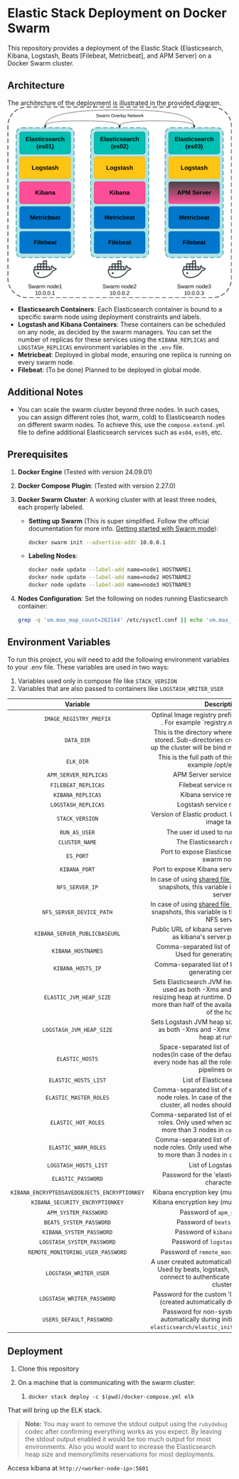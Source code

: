 # Elastic Stack Deployment on Docker Swarm

This repository provides a deployment of the Elastic Stack (Elasticsearch, Kibana, Logstash, Beats [Filebeat, Metricbeat], and APM Server) on a Docker Swarm cluster.

## Architecture

The architecture of the deployment is illustrated in the provided diagram.
![ELK.Swarm](.ELK-Swarm.drawio.svg)
- **Elasticsearch Containers**: Each Elasticsearch container is bound to a specific swarm node using deployment constraints and labels.
- **Logstash and Kibana Containers**: These containers can be scheduled on any node, as decided by the swarm managers. You can set the number of replicas for these services using the `KIBANA_REPLICAS` and `LOGSTASH_REPLICAS` environment variables in the `.env` file.
- **Metricbeat**: Deployed in global mode, ensuring one replica is running on every swarm node.
- **Filebeat**: (To be done) Planned to be deployed in global mode.

## Additional Notes

- You can scale the swarm cluster beyond three nodes. In such cases, you can assign different roles (hot, warm, cold) to Elasticsearch nodes on different swarm nodes. To achieve this, use the `compose.extend.yml` file to define additional Elasticsearch services such as `es04`, `es05`, etc.

## Prerequisites

1. **Docker Engine** (Tested with version 24.09.01)
2. **Docker Compose Plugin**: (Tested with version 2.27.0)
3. **Docker Swarm Cluster**: A working cluster with at least three nodes, each properly labeled.
    - **Setting up Swarm** (This is super simplified. Follow the official documentation for more info. [Getting started with Swarm mode](https://docs.docker.com/engine/swarm/swarm-tutorial/)):
        ```sh
        docker swarm init --advertise-addr 10.0.0.1
        ```
    - **Labeling Nodes**:
        ```sh
        docker node update --label-add name=node1 HOSTNAME1
        docker node update --label-add name=node2 HOSTNAME2
        docker node update --label-add name=node3 HOSTNAME3
        ```

4. **Nodes Configuration**: Set the following on nodes running Elasticsearch container:
    ```sh
    grep -q 'vm.max_map_count=262144' /etc/sysctl.conf || echo 'vm.max_map_count=262144' >> /etc/sysctl.conf && sysctl --load /etc/sysctl.conf;
    ```

## Environment Variables
To run this project, you will need to add the following environment variables to your .env file. These variables are used in two ways:
1. Variables used only in compose file like `STACK_VERSION`
2. Variables that are also passed to containers like `LOGSTASH_WRITER_USER`

|                   Variable                   |                                                                                                        Description                                                                                                       |                                             Default                                             | Required |
|:--------------------------------------------:|:------------------------------------------------------------------------------------------------------------------------------------------------------------------------------------------------------------------------:|:-----------------------------------------------------------------------------------------------:|:--------:|
| `IMAGE_REGISTRY_PREFIX`                      | Optinal Image registry prefix (Should end with /) . For example `registry.mycompany.com/'                                                                                                                                | <none>                                                                                          | No       |
| `DATA_DIR`                                   | This  is the directory where all container data is stored. Sub-directories  created during setting up the cluster will be bind mounted to containers                                                                     |                                                                                                 | Yes      |
| `ELK_DIR`                                    | This is the full path of this project clone. For example /opt/elkswarm                                                                                                                                                   | <none>                                                                                          | Yes      |
| `APM_SERVER_REPLICAS`                        | APM Server service replica count                                                                                                                                                                                         | 1                                                                                               | Yes      |
| `FILEBEAT_REPLICAS`                          | Filebeat service replica count                                                                                                                                                                                           | 3                                                                                               | Yes      |
| `KIBANA_REPLICAS`                            | Kibana service replica count                                                                                                                                                                                             | 2                                                                                               | Yes      |
| `LOGSTASH_REPLICAS`                          | Logstash service replica count                                                                                                                                                                                           | 2                                                                                               | Yes      |
| `STACK_VERSION`                              | Version of Elastic product. Used in compose.yml image tags                                                                                                                                                               | 8.13.2                                                                                          | Yes      |
| `RUN_AS_USER`                                | The user id used to run the containers                                                                                                                                                                                   | 1000                                                                                            | Yes      |
| `CLUSTER_NAME`                               | The Elasticsearch cluster name                                                                                                                                                                                           | <none>                                                                                          | Yes      |
| `ES_PORT`                                    | Port to expose Elasticsearch HTTP API on swarm nodes                                                                                                                                                                     | 9200                                                                                            | Yes      |
| `KIBANA_PORT`                                | Port to expose Kibana service on swarm nodes                                                                                                                                                                             | 5601                                                                                            | Yes      |
| `NFS_SERVER_IP`                              | In case of using [shared file system repository](https://www.elastic.co/guide/en/elasticsearch/reference/current/snapshots-filesystem-repository.html) for snapshots, this variable is the IP of the NFS server          | <none>                                                                                          | No       |
| `NFS_SERVER_DEVICE_PATH`                     | In case of using [shared file system repository](https://www.elastic.co/guide/en/elasticsearch/reference/current/snapshots-filesystem-repository.html) for snapshots, this variable is the device path of the NFS server | <none>                                                                                          | No       |
| `KIBANA_SERVER_PUBLICBASEURL`                | Public URL of kibana server including port, used as kibana's server.publicBaseURL                                                                                                                                        | <none>                                                                                          | Yes      |
| `KIBANA_HOSTNAMES`                           | Comma-separated list of Kibana hostnames. Used for generating certificates                                                                                                                                               | <none>                                                                                          | Yes      |
| `KIBANA_HOSTS_IP`                            | Comma-separated list of Kibana IPs. Used for generating certificates                                                                                                                                                     | <none>                                                                                          | Yes      |
| `ELASTIC_JVM_HEAP_SIZE`                      | Sets Elasticsearch JVM heap size. This value is used as both -Xms and -Xmx to prevent resizing heap at runtime. DO NOT set this value more than half of the available physical memory of the host                        | 2g (GB)                                                                                         | Yes      |
| `LOGSTASH_JVM_HEAP_SIZE`                     | Sets Logstash JVM heap size. This value is used as both -Xms and -Xmx to prevent resizing heap at runtime                                                                                                                | 2g (GB)                                                                                         | Yes      |
| `ELASTIC_HOSTS`                              | Space-separated list of Elasticsearch data nodes(In case of the default three node cluster, every node has all the roles). Used in Logstash pipelines output                                                             | 'https://es01:9200 https://es02:9200 https://es03:9200'                                         | Yes      |
| `ELASTIC_HOSTS_LIST`                         | List of Elasticsearch nodes                                                                                                                                                                                              | ["https://es01:9200","https://es02:9200","https://es03:9200"]                                   | Yes      |
| `ELASTIC_MASTER_ROLES`                       | Comma-separated list of elasticsearch **master** node roles. In case of the default three node cluster, all nodes should have all the roles.                                                                             | master,ingest,ml,remote_cluster_client,data_warm,data_cold,transform,data,data_hot,data_content | Yes      |
| `ELASTIC_HOT_ROLES`                          | Comma-separated list of elasticsearch **hot** node roles. Only used when scaling the cluster to more than 3 nodes in `compose.extend.yml`                                                                                | data_hot,data_content,ingest                                                                    | Yes*     |
| `ELASTIC_WARM_ROLES`                         | Comma-separated list of elasticsearch **warm** node roles. Only used when scaling the cluster to more than 3 nodes in `compose.extend.yml`                                                                               | data_warm,ingest                                                                                | Yes*     |
| `LOGSTASH_HOSTS_LIST`                        | List of Logstash nodes                                                                                                                                                                                                   |                                                                                                 | Yes      |
| `ELASTIC_PASSWORD`                           | Password for the 'elastic' user (at least 6 characters)                                                                                                                                                                  | <none>                                                                                          | Yes      |
| `KIBANA_ENCRYPTEDSAVEDOBJECTS_ENCRYPTIONKEY` | Kibana encryption key (must be 32 characters)                                                                                                                                                                            | <none>                                                                                          | Yes      |
| `KIBANA_SECURITY_ENCRYPTIONKEY`              | Kibana encryption key (must be 32 characters)                                                                                                                                                                            | <none>                                                                                          | Yes      |
| `APM_SYSTEM_PASSWORD`                        | Password of `apm_system` user                                                                                                                                                                                            | <none>                                                                                          | Yes      |
| `BEATS_SYSTEM_PASSWORD`                      | Password of `beats_system` user                                                                                                                                                                                          | <none>                                                                                          | Yes      |
| `KIBANA_SYSTEM_PASSWORD`                     | Password of `kibana_system` user                                                                                                                                                                                         | <none>                                                                                          | Yes      |
| `LOGSTASH_SYSTEM_PASSWORD`                   | Password of `logstash_system` user                                                                                                                                                                                       | <none>                                                                                          | Yes      |
| `REMOTE_MONITORING_USER_PASSWORD`            | Password of `remote_monitoring_user` user                                                                                                                                                                                | <none>                                                                                          | Yes      |
| `LOGSTASH_WRITER_USER`                       | A user created automatically during initialization. Used by beats, logstash, and apm-server to connect to authenticate with elasticsearch cluster                                                                        | logstash_writer                                                                                 | Yes      |
| `LOGSTASH_WRITER_PASSWORD`                   | Password for the custom 'logstash_writer' user (created automatically during initialization)                                                                                                                             | <none>                                                                                          | Yes      |
| `USERS_DEFAULT_PASSWORD`                     | Password for non-system users created automatically during initialization by script `elasticsearch/elastic_initial_setup_script.sh`                                                                                      | <none>                                                                                          | Yes      |


## Deployment

1. Clone this repository

2. On a machine that is communicating with the swarm cluster:
    1. `docker stack deploy -c $(pwd)/docker-compose.yml elk`

That will bring up the ELK stack.

> **Note:** You may want to remove the stdout output using the `rubydebug` codec after confirming everything works as you expect. By leaving the stdout output enabled it would be too much output for most environments. Also you would want to increase the Elasticsearch heap size and memory/limits reservations for most deployments.

Access kibana at `http://<worker-node-ip>:5601`

